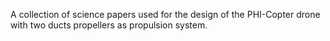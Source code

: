 A collection of science papers used for the design of the PHI-Copter drone with two ducts propellers as propulsion system.
